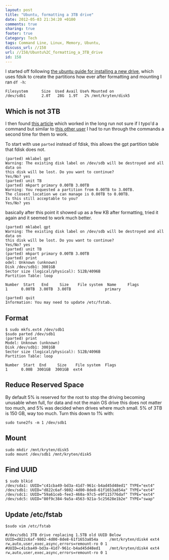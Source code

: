 ```yaml
---
layout: post
title: "Ubuntu, formatting a 3TB drive"
date: 2012-05-03 21:34:20 +0100 
comments: true
sharing: true
footer: true
Category: Tech
tags: Command Line, Linux, Memory, Ubuntu,
discuss_url: //158
url: //158/Ubuntu%2C_formatting_a_3TB_drive
id: 158
---
```

I started off following [the ubuntu guide for installing a new drive][ubuntu], which uses fdsik to create the partitions how ever after formatting and mounting I ran `df -h`:

    Filesystem      Size  Used Avail Use% Mounted on
    /dev/sdb1       2.0T   28G  1.9T   2% /mnt/kryten/disk5

Which is not 3TB
--

I then found [this article][correct] which worked in the long run not sure if I typo'd a command but similar to [this other user][other] I had to run through the commands a second time for them to work.

To start with use `parted` instead of fdisk, this allows the gpt partition table that fdisk does not.

    (parted) mklabel gpt 
    Warning: The existing disk label on /dev/sdb will be destroyed and all data on
    this disk will be lost. Do you want to continue?
    Yes/No? yes    
    (parted) unit TB 
    (parted) mkpart primary 0.00TB 3.00TB                                     
    Warning: You requested a partition from 0.00TB to 3.00TB.                 
    The closest location we can manage is 0.00TB to 0.00TB.
    Is this still acceptable to you?
    Yes/No? yes
    
basically after this point it showed up as a few KB after formatting, tried it again and it seemed to work much better.

    (parted) mklabel gpt                                                       
    Warning: The existing disk label on /dev/sdb will be destroyed and all data on
    this disk will be lost. Do you want to continue?
    Yes/No? yes                                                               
    (parted) unit TB                                                          
    (parted) mkpart primary 0.00TB 3.00TB                                     
    (parted) print                                                            
    odel: Unknown (unknown)
    Disk /dev/sdb1: 3001GB
    Sector size (logical/physical): 512B/4096B
    Partition Table: loop

    Number  Start   End     Size    File system  Name     Flags
    1      0.00TB  3.00TB  3.00TB               primary
    
    (parted) quit                                                             
    Information: You may need to update /etc/fstab.                           


Format
--

    $ sudo mkfs.ext4 /dev/sdb1
    $sudo parted /dev/sdb1
    (parted) print
    Model: Unknown (unknown)
    Disk /dev/sdb1: 3001GB 
    Sector size (logical/physical): 512B/4096B
    Partition Table: loop
    
    Number  Start  End     Size    File system  Flags
    1      0.00B  3001GB  3001GB  ext4

Reduce Reserved Space
---

By default 5% is reserved for the root to stop the driving becoming unusable when full, for data and not the main OS drive this does not matter too much, and 5% was decided when drives where much small. 5% of 3TB is 150 GB, way too much.  Turn this down to 1% with:

    sudo tune2fs -m 1 /dev/sdb1

Mount 
--

    sudo mkdir /mnt/kryten/disk5 
    sudo mount /dev/sdb1 /mnt/kryten/disk5

Find UUID
--

    $ sudo blkid
    /dev/sda1: UUID="c41cba49-bd3a-41d7-961c-b4ad45d48ed1" TYPE="ext4" 
    /dev/sdb1: UUID="d822c6af-9802-4d00-8de8-61f1653a854a" TYPE="ext4" 
    /dev/sdc1: UUID="59a61ceb-fee3-460a-97c5-e9f115776daf" TYPE="ext4" 
    /dev/sdc5: UUID="80f9c384-9a5a-4563-921a-5c25628e1b2e" TYPE="swap"

Update /etc/fstab 
--

    $sudo vim /etc/fstab

    #/dev/sdb1 3TB drive replacing 1.5TB old UUID Below
    UUID=d822c6af-9802-4d00-8de8-61f1653a854a     /mnt/kryten/disk4 ext4 rw,auto,user,exec,async,errors=remount-ro 0 1
    #UUID=c41cba49-bd3a-41d7-961c-b4ad45d48ed1    /mnt/kryten/disk4 ext4 rw,auto,user,exec,async,errors=remount-ro 0 1

[ubuntu]: https://help.ubuntu.com/community/InstallingANewHardDrive
[correct]: http://www.cyberciti.biz/tips/fdisk-unable-to-create-partition-greater-2tb.html
[other]: http://archlinuxarm.org/forum/viewtopic.php?t=1935&p=10490
